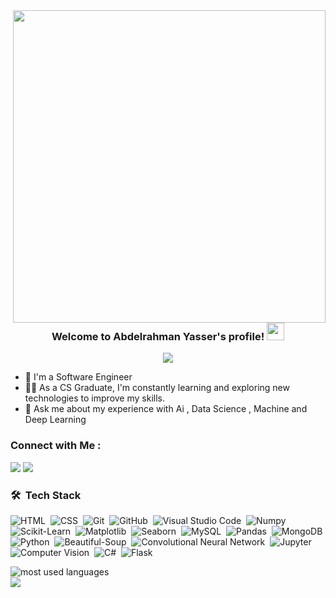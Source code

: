 
<img width="500" align="right" src="https://i.pinimg.com/originals/ee/ed/e2/eeede229147eb053fe863ef1cc7faf0b.gif">

<h3 align="center">
  Welcome to Abdelrahman Yasser's profile!
  <img src="https://media.giphy.com/media/hvRJCLFzcasrR4ia7z/giphy.gif" width="28">
</h3>

<!-- Typing SVG by DenverCoder1 - https://github.com/DenverCoder1/readme-typing-svg -->
<p align="center">
  <a href="https://github.com/DenverCoder1/readme-typing-svg"><img src="https://readme-typing-svg.herokuapp.com/?lines=Data%20Scientist%20and%20Machine%20learning%20developer;Always%20learning%20new%20things&font=Fira%20Code&center=true&width=440&height=45&color=f75c7e&vCenter=true&size=16"></a>
</p> 

- 🏢 I'm a Software Engineer 
- 👨‍💻 As a CS Graduate, I'm constantly learning and exploring new technologies to improve my skills.
- 💬 Ask me about my experience with Ai , Data Science , Machine and Deep Learning 



### Connect with Me :

<a href="https://linkedin.com/in/abdelrahman-yasser-a52365241" target="_blank"><img src="https://img.shields.io/badge/-Abdelrahman%20Yasser-0077B5?style=for-the-badge&logo=Linkedin&logoColor=white"/></a>
<a href="https://t.me/Ammar936" target="_blank"><img src="https://img.shields.io/badge/-Abdelrahman%20Yasser-0077B5?style=for-the-badge&logo=Telegram&logoColor=white"/></a>
### 🛠 &nbsp;Tech Stack
![HTML](https://img.shields.io/badge/-HTML-05122A?style=flat&logo=HTML5)&nbsp;
![CSS](https://img.shields.io/badge/-CSS-05122A?style=flat&logo=CSS3&logoColor=1572B6)&nbsp;
![Git](https://img.shields.io/badge/-Git-05122A?style=flat&logo=git)&nbsp;
![GitHub](https://img.shields.io/badge/-GitHub-05122A?style=flat&logo=github)&nbsp;
![Visual Studio Code](https://img.shields.io/badge/-Visual%20Studio%20Code-05122A?style=flat&logo=visual-studio-code&logoColor=007ACC)&nbsp;
![Numpy](https://img.shields.io/badge/-Numpy-05122A?style=flat&logo=Numpy)&nbsp;
![Scikit-Learn](https://img.shields.io/badge/-Scikit%20Learn-05122A?style=flat&logo=Scikit-Learn)&nbsp;
![Matplotlib](https://img.shields.io/badge/-Matplotlib-05122A?style=flat&logo=matplotlib)&nbsp;
![Seaborn](https://img.shields.io/badge/-Seaborn-05122A?style=flat&logo=Seaborn)&nbsp;
![MySQL](https://img.shields.io/badge/-MySQL-05122A?style=flat&logo=MySQL)&nbsp;
![Pandas](https://img.shields.io/badge/-Pandas-05122A?style=flat&logo=Pandas)&nbsp;
![MongoDB](https://img.shields.io/badge/-MongoDB-05122A?style=flat&logo=MongoDB)&nbsp;
![Python](https://img.shields.io/badge/-Python%20-05122A?style=flat&logo=python)&nbsp;
![Beautiful-Soup](https://img.shields.io/badge/-Beautiful%20Soup-05122A?style=flat&logo=Beautiful-Soup)&nbsp;
![Convolutional Neural Network](https://img.shields.io/badge/-CNN-05122A?style=flat&logo=tensorflow)&nbsp;
![Jupyter](https://img.shields.io/badge/-Jupyter-05122A?style=flat&logo=jupyter)&nbsp;
![Computer Vision](https://img.shields.io/badge/-Computer%20Vision-05122A?style=flat&logo=opencv)&nbsp;
![C#](https://img.shields.io/badge/-C%23-05122A?style=flat&logo=c-sharp)&nbsp;
![Flask](https://img.shields.io/badge/-Flask-05122A?style=flat&logo=flask)&nbsp;


<img align="left" src="https://github-readme-stats.vercel.app/api/top-langs?username=Abdelrahman-Ammar&show_icons=true&locale=en&layout=compact&theme=radical" alt="most used languages" />
<br>
<a href="https://komarev.com/ghpvc/?username=Abdelrahman-Ammar&style=for-the-badge">
    <img src="https://komarev.com/ghpvc/?username=Abdelrahman-Ammar&style=for-the-badge">
</a>
